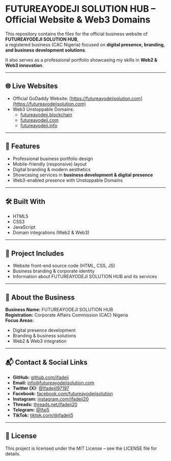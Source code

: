# FUTUREAYODEJI SOLUTION HUB – Official Website & Web3 Domains  

This repository contains the files for the official business website of **FUTUREAYODEJI SOLUTION HUB**,  
a registered business (CAC Nigeria) focused on **digital presence, branding, and business development solutions**.  

It also serves as a professional portfolio showcasing my skills in **Web2 & Web3 innovation**.  

---

## 🌐 Live Websites  
- Official GoDaddy Website: [https://futureayodejisolution.com](https://futureayodejisolution.com)  
- Web3 Unstoppable Domains:  
  - [futureayodeji.blockchain](https://unstoppabledomains.com/search?searchTerm=futureayodeji.blockchain)  
  - [futureayodeji.com](https://futureayodeji.com)  
  - [futureayodeji.info](https://futureayodeji.info)  

---

## 🚀 Features  
- Professional business portfolio design  
- Mobile-friendly (responsive) layout  
- Digital branding & modern aesthetics  
- Showcasing services in **business development & digital presence**  
- Web3-enabled presence with Unstoppable Domains  

---

## 🛠️ Built With  
- HTML5  
- CSS3  
- JavaScript  
- Domain integrations (Web2 & Web3)  

---

## 📂 Project Includes  
- Website front-end source code (HTML, CSS, JS)  
- Business branding & corporate identity  
- Information about FUTUREAYODEJI SOLUTION HUB and its services  

---

## 🏢 About the Business  
**Business Name:** FUTUREAYODEJI SOLUTION HUB  
**Registration:** Corporate Affairs Commission (CAC) Nigeria  
**Focus Areas:**  
- Digital presence development  
- Branding & business solutions  
- Web2 & Web3 integration  

---

## 📬 Contact & Social Links  

- **GitHub:** [github.com/ifadeji](https://github.com/ifadeji)  
- **Email:** info@futureayodejisolution.com  
- **Twitter (X):** [@IfadejiI97197](https://twitter.com/IfadejiI97197)  
- **Facebook:** [facebook.com/futureayodejisolution](https://facebook.com/futureayodejisolution)  
- **Instagram:** [instagram.com/ifadeji20](https://instagram.com/ifadeji20)  
- **Threads:** [threads.net/ifadeji20](https://threads.net/ifadeji20)  
- **Telegram:** [@Ifaj5](https://t.me/Ifaj5)  
- **TikTok:** [tiktok.com/@ifadeji5](https://tiktok.com/@ifadeji5)  

---

## 📜 License  
This project is licensed under the MIT License – see the LICENSE file for details.